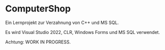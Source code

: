 # ComputerShop
Ein Lernprojekt zur Verzahnung von C++ und MS SQL.

Es wird Visual Studio 2022, CLR, Windows Forms und MS SQL verwendet.

Achtung: WORK IN PROGRESS.
